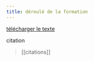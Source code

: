 ```yaml
---
title: déroulé de la formation
---
```



<a href="libertés_académiques.pdf" download>télécharger le texte</a>


citation

>[[citations]]
